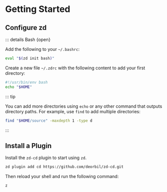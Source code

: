 <!-- markdownlint-disable MD013 -->

# Getting Started

## Configure zd

::: details Bash {open}

Add the following to your `~/.bashrc`:

```sh
eval "$(zd init bash)"
```

Create a new file `~/.zdrc` with the following content to add your first directory:

```bash
#!/usr/bin/env bash
echo "$HOME"
```

::: tip

You can add more directories using `echo` or any other command that outputs directory paths. For example, use `find` to add multiple directories:

```bash
find "$HOME/source" -maxdepth 1 -type d
```

:::

## Install a Plugin

Install the `zd-cd` plugin to start using `zd`.

```sh
zd plugin add cd https://github.com/deorbil/zd-cd.git
```

Then reload your shell and run the following command:

```sh
z
```

